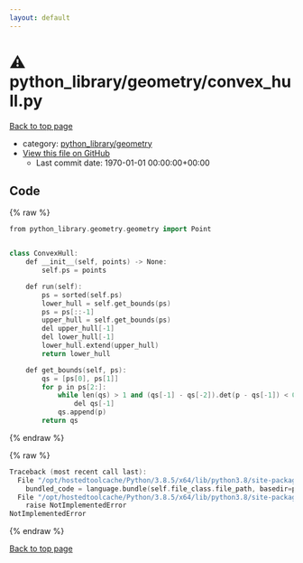 ```yaml
---
layout: default
---
```


<!-- mathjax config similar to math.stackexchange -->
<script type="text/javascript" async
  src="https://cdnjs.cloudflare.com/ajax/libs/mathjax/2.7.5/MathJax.js?config=TeX-MML-AM_CHTML">
</script>
<script type="text/x-mathjax-config">
  MathJax.Hub.Config({
    TeX: { equationNumbers: { autoNumber: "AMS" }},
    tex2jax: {
      inlineMath: [ ['$','$'] ],
      processEscapes: true
    },
    "HTML-CSS": { matchFontHeight: false },
    displayAlign: "left",
    displayIndent: "2em"
  });
</script>

<script type="text/javascript" src="https://cdnjs.cloudflare.com/ajax/libs/jquery/3.4.1/jquery.min.js"></script>
<script src="https://cdn.jsdelivr.net/npm/jquery-balloon-js@1.1.2/jquery.balloon.min.js" integrity="sha256-ZEYs9VrgAeNuPvs15E39OsyOJaIkXEEt10fzxJ20+2I=" crossorigin="anonymous"></script>
<script type="text/javascript" src="../../../assets/js/copy-button.js"></script>
<link rel="stylesheet" href="../../../assets/css/copy-button.css" />


# :warning: python_library/geometry/convex_hull.py

<a href="../../../index.html">Back to top page</a>

* category: <a href="../../../index.html#bb1189d107afaf50a8d799c22c656ecc">python_library/geometry</a>
* <a href="{{ site.github.repository_url }}/blob/master/python_library/geometry/convex_hull.py">View this file on GitHub</a>
    - Last commit date: 1970-01-01 00:00:00+00:00




## Code

<a id="unbundled"></a>
{% raw %}
```cpp
from python_library.geometry.geometry import Point


class ConvexHull:
    def __init__(self, points) -> None:
        self.ps = points

    def run(self):
        ps = sorted(self.ps)
        lower_hull = self.get_bounds(ps)
        ps = ps[::-1]
        upper_hull = self.get_bounds(ps)
        del upper_hull[-1]
        del lower_hull[-1]
        lower_hull.extend(upper_hull)
        return lower_hull

    def get_bounds(self, ps):
        qs = [ps[0], ps[1]]
        for p in ps[2:]:
            while len(qs) > 1 and (qs[-1] - qs[-2]).det(p - qs[-1]) < 0:
                del qs[-1]
            qs.append(p)
        return qs

```
{% endraw %}

<a id="bundled"></a>
{% raw %}
```cpp
Traceback (most recent call last):
  File "/opt/hostedtoolcache/Python/3.8.5/x64/lib/python3.8/site-packages/onlinejudge_verify/docs.py", line 349, in write_contents
    bundled_code = language.bundle(self.file_class.file_path, basedir=pathlib.Path.cwd())
  File "/opt/hostedtoolcache/Python/3.8.5/x64/lib/python3.8/site-packages/onlinejudge_verify/languages/python.py", line 67, in bundle
    raise NotImplementedError
NotImplementedError

```
{% endraw %}

<a href="../../../index.html">Back to top page</a>

